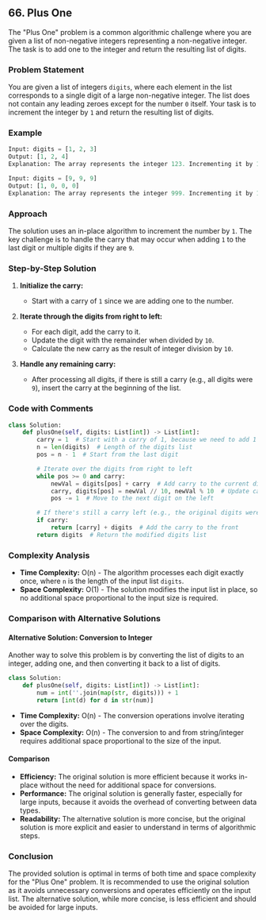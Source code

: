 ## 66. Plus One

The "Plus One" problem is a common algorithmic challenge where you are given a list of non-negative integers representing a non-negative integer. The task is to add one to the integer and return the resulting list of digits.

### Problem Statement
You are given a list of integers `digits`, where each element in the list corresponds to a single digit of a large non-negative integer. The list does not contain any leading zeroes except for the number `0` itself. Your task is to increment the integer by `1` and return the resulting list of digits.

### Example
```python
Input: digits = [1, 2, 3]
Output: [1, 2, 4]
Explanation: The array represents the integer 123. Incrementing it by 1 gives 124.
```

```python
Input: digits = [9, 9, 9]
Output: [1, 0, 0, 0]
Explanation: The array represents the integer 999. Incrementing it by 1 gives 1000.
```

### Approach

The solution uses an in-place algorithm to increment the number by `1`. The key challenge is to handle the carry that may occur when adding `1` to the last digit or multiple digits if they are `9`.

### Step-by-Step Solution

1. **Initialize the carry:**
   - Start with a carry of `1` since we are adding one to the number.

2. **Iterate through the digits from right to left:**
   - For each digit, add the carry to it.
   - Update the digit with the remainder when divided by `10`.
   - Calculate the new carry as the result of integer division by `10`.

3. **Handle any remaining carry:**
   - After processing all digits, if there is still a carry (e.g., all digits were `9`), insert the carry at the beginning of the list.

### Code with Comments
```python
class Solution:
    def plusOne(self, digits: List[int]) -> List[int]:
        carry = 1  # Start with a carry of 1, because we need to add 1 to the number
        n = len(digits)  # Length of the digits list
        pos = n - 1  # Start from the last digit

        # Iterate over the digits from right to left
        while pos >= 0 and carry:
            newVal = digits[pos] + carry  # Add carry to the current digit
            carry, digits[pos] = newVal // 10, newVal % 10  # Update carry and the current digit
            pos -= 1  # Move to the next digit on the left

        # If there's still a carry left (e.g., the original digits were all 9s)
        if carry:
            return [carry] + digits  # Add the carry to the front
        return digits  # Return the modified digits list
```

### Complexity Analysis

- **Time Complexity:** O(n) - The algorithm processes each digit exactly once, where `n` is the length of the input list `digits`.
- **Space Complexity:** O(1) - The solution modifies the input list in place, so no additional space proportional to the input size is required.

### Comparison with Alternative Solutions

#### Alternative Solution: Conversion to Integer

Another way to solve this problem is by converting the list of digits to an integer, adding one, and then converting it back to a list of digits.

```python
class Solution:
    def plusOne(self, digits: List[int]) -> List[int]:
        num = int(''.join(map(str, digits))) + 1
        return [int(d) for d in str(num)]
```

- **Time Complexity:** O(n) - The conversion operations involve iterating over the digits.
- **Space Complexity:** O(n) - The conversion to and from string/integer requires additional space proportional to the size of the input.

#### Comparison

- **Efficiency:** The original solution is more efficient because it works in-place without the need for additional space for conversions.
- **Performance:** The original solution is generally faster, especially for large inputs, because it avoids the overhead of converting between data types.
- **Readability:** The alternative solution is more concise, but the original solution is more explicit and easier to understand in terms of algorithmic steps.

### Conclusion

The provided solution is optimal in terms of both time and space complexity for the "Plus One" problem. It is recommended to use the original solution as it avoids unnecessary conversions and operates efficiently on the input list. The alternative solution, while more concise, is less efficient and should be avoided for large inputs.